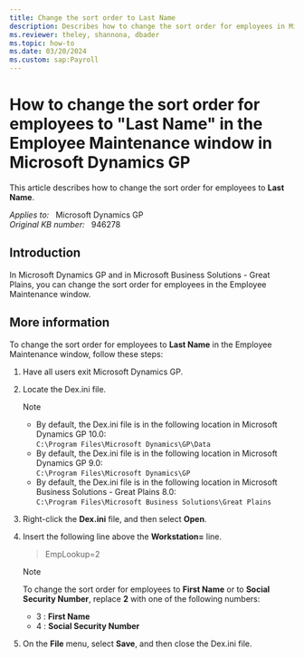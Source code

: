 ```yaml
---
title: Change the sort order to Last Name
description: Describes how to change the sort order for employees in Microsoft Dynamics GP 10.0, in Microsoft Dynamics GP 9.0, and in Microsoft Business Solutions - Great Plains 8.0.
ms.reviewer: theley, shannona, dbader
ms.topic: how-to
ms.date: 03/20/2024
ms.custom: sap:Payroll
---
```

# How to change the sort order for employees to "Last Name" in the Employee Maintenance window in Microsoft Dynamics GP

This article describes how to change the sort order for employees to **Last Name**.

_Applies to:_ &nbsp; Microsoft Dynamics GP  
_Original KB number:_ &nbsp; 946278

## Introduction

In Microsoft Dynamics GP and in Microsoft Business Solutions - Great Plains, you can change the sort order for employees in the Employee Maintenance window.

## More information

To change the sort order for employees to **Last Name** in the Employee Maintenance window, follow these steps:

1. Have all users exit Microsoft Dynamics GP.

2. Locate the Dex.ini file.

    > [!NOTE]
    >
    > - By default, the Dex.ini file is in the following location in Microsoft Dynamics GP 10.0:  
    > `C:\Program Files\Microsoft Dynamics\GP\Data`
    > - By default, the Dex.ini file is in the following location in Microsoft Dynamics GP 9.0:  
        `C:\Program Files\Microsoft Dynamics\GP`
    > - By default, the Dex.ini file is in the following location in Microsoft Business Solutions - Great Plains 8.0:  
        `C:\Program Files\Microsoft Business Solutions\Great Plains`

3. Right-click the **Dex.ini** file, and then select **Open**.

4. Insert the following line above the **Workstation=** line.

    > EmpLookup=2

    > [!NOTE]
    > To change the sort order for employees to **First Name** or to **Social Security Number**, replace **2** with one of the following numbers:
    >
    > - 3 : **First Name**  
    > - 4 : **Social Security Number**

5. On the **File** menu, select **Save**, and then close the Dex.ini file.
